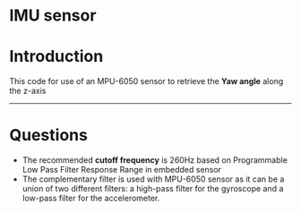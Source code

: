 # IMU sensor

# Introduction

This code for use of an MPU-6050 sensor to retrieve the **Yaw angle** along the z-axis 

---

# Questions

- The recommended **cutoff frequency** is 260Hz based on Programmable Low Pass Filter Response Range in embedded sensor
- The complementary filter is used with MPU-6050 sensor as it can be a union of two different filters: a high-pass filter for the gyroscope and a low-pass filter for the accelerometer.